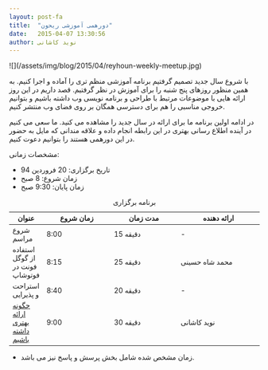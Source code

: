 ```yaml
---
layout: post-fa
title:  "دورهمی آموزشی ریحون"
date:   2015-04-07 13:30:56
author: نوید کاشانی
---
```

<p class='text-center' markdown='1'>
![](/assets/img/blog/2015/04/reyhoun-weekly-meetup.jpg)
</p>

با شروع سال جدید تصمیم گرفتیم برنامه آموزشی منظم تری را آماده و اجرا کنیم. به همین منظور روزهای پنج شنبه را برای آموزش در نظر گرفتیم. قصد داریم در این روز ارائه هایی با موضوعات مرتبط با طراحی و برنامه نویسی وب داشته باشیم و بتوانیم خروجی مناسبی را هم برای دسترسی همگان بر روی فضای وب منتشر کنیم.

در ادامه اولین برنامه ما برای ارائه در سال جدید را مشاهده می کنید. ما سعی می کنیم در آینده اطلاع رسانی بهتری در این رابطه انجام داده و علاقه مندانی که مایل به حضور در این دورهمی هستند را بتوانیم دعوت کنیم.

مشخصات زمانی:

* تاریخ برگزاری: 20 فروردین 94
* زمان شروع: 8 صبح
* زمان پایان: 9:30 صبح

<table>
  <caption>برنامه برگزاری</caption>
  <thead>
    <tr>
      <th>عنوان</th>
      <th width="200">زمان شروع</th>
      <th width="200">مدت زمان</th>
      <th width="250">ارائه دهنده</th>
    </tr>
  </thead>
  <tbody>
    <tr>
      <td>شروع مراسم</td>
      <td>8:00</td>
      <td>15 دقیقه</td>
      <td>-</td>
    </tr>
    <tr>
      <td>استفاده از گوگل فونت در فوتوشاپ</td>
      <td>8:15</td>
      <td>25 دقیقه</td>
      <td>محمد شاه حسینی</td>
    </tr>
    <tr>
      <td>استراحت و پذیرایی</td>
      <td>8:40</td>
      <td>20 دقیقه</td>
      <td>-</td>
    </tr>
    <tr>
      <td>
		<a href="/fa/blog/good-presentation/">چگونه ارائه بهتری داشته باشیم</a>
	  </td>
      <td>9:00</td>
      <td>30 دقیقه</td>
      <td>نوید کاشانی</td>
    </tr>
  </tbody>
</table>

* زمان مشخص شده شامل بخش پرسش و پاسخ نیز می باشد.